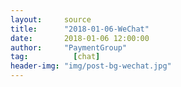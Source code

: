 ```yaml
---
layout:     source 
title:      "2018-01-06-WeChat"
date:       2018-01-06 12:00:00
author:     "PaymentGroup"
tag:		  [chat]
header-img: "img/post-bg-wechat.jpg"
---
```

